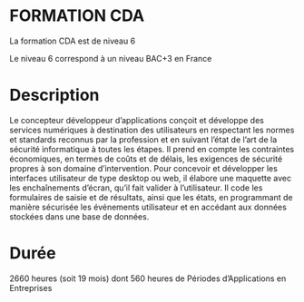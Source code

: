 # FORMATION CDA

La formation CDA est de niveau 6

Le niveau 6 correspond à un niveau BAC+3 en France

# Description

Le concepteur développeur d’applications conçoit et développe des services numériques à 
destination des utilisateurs en respectant les normes et standards reconnus par la profession 
et en suivant l’état de l’art de la sécurité informatique à toutes les étapes. Il prend en compte 
les contraintes économiques, en termes de coûts et de délais, les exigences de sécurité 
propres à son domaine d’intervention. Pour concevoir et développer les interfaces utilisateur 
de type desktop ou web, il élabore une maquette avec les enchaînements d’écran, qu’il fait 
valider à l’utilisateur. Il code les formulaires de saisie et de résultats, ainsi que les états, en 
programmant de manière sécurisée les événements utilisateur et en accédant aux données 
stockées dans une base de données.

# Durée

2660 heures (soit 19 mois) dont 560 heures
de Périodes d’Applications en Entreprises
